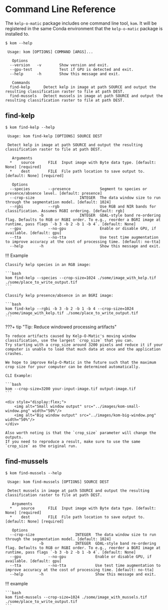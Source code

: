 # Command Line Reference

The `kelp-o-matic` package includes one command line tool, `kom`. It will be registered
in the same Conda environment
that the `kelp-o-matic` package is installed to.

```
$ kom --help

 Usage: kom [OPTIONS] COMMAND [ARGS]...

   Options
  --version   -v        Show version and exit.
  --gpu-test            Test if GPU is detected and exit.
  --help      -h        Show this message and exit.

   Commands
  find-kelp      Detect kelp in image at path SOURCE and output the resulting classification raster to file at path DEST.
  find-mussels   Detect mussels in image at path SOURCE and output the resulting classification raster to file at path DEST.
```

## find-kelp

```
$ kom find-kelp --help

 Usage: kom find-kelp [OPTIONS] SOURCE DEST

 Detect kelp in image at path SOURCE and output the resulting classification raster to file at path DEST.

   Arguments
  *    source      FILE  Input image with Byte data type. [default: None] [required]
  *    dest        FILE  File path location to save output to. [default: None] [required]

   Options
  --species        --presence             Segment to species or presence/absence level. [default: presence]
  --crop-size                    INTEGER  The data window size to run through the segmentation model. [default: 1024]
  --rgbi           --rgb                  Use RGB and NIR bands for classification. Assumes RGBI ordering. [default: rgb]
               -b                INTEGER  GDAL-style band re-ordering flag. Defaults to RGB or RGBI order. To e.g., reorder a BGRI image at runtime, pass flags `-b 3 -b 2 -b 1 -b 4`. [default: None]
  --gpu            --no-gpu               Enable or disable GPU, if available. [default: gpu]
  --tta            --no-tta               Use test time augmentation to improve accuracy at the cost of processing time. [default: no-tta]
  --help       -h                         Show this message and exit.
```

!!! Example

    Classify kelp species in an RGB image:

    ```bash
    kom find-kelp --species --crop-size=1024 ./some/image_with_kelp.tif ./some/place_to_write_output.tif
    ```

    Classify kelp presence/absence in an BGRI image:

    ```bash
    kom find-kelp --rgbi -b 3 -b 2 -b 1 -b 4 --crop-size=1024 ./some/image_with_kelp.tif ./some/place_to_write_output.tif
    ```

???+ tip "Tip: Reduce windowed processing artifacts"

    To reduce artifacts caused by Kelp-O-Matic's moving window classification, use the largest `crop_size` that you can.
    Try starting with a crop_size around 3200 pixels and reduce it if your computer is unable to load that much data at once and the application crashes.

    We hope to improve Kelp-O-Matic in the future such that the maximum crop size for your computer can be determined automatically.

    CLI Example:

    ```bash
    kom --crop-size=3200 your-input-image.tif output-image.tif
    ```

    <div style="display:flex;">
        <img alt="Small window output" src="../images/kom-small-window.png" width="50%"/>
        <img alt="Big window output" src="../images/kom-big-window.png" width="50%"/>
    </div>

    Also worth noting is that the `crop_size` parameter will change the outputs.
    If you need to reproduce a result, make sure to use the same `crop_size` as the original run.

## find-mussels

```
$ kom find-mussels --help

 Usage: kom find-mussels [OPTIONS] SOURCE DEST

 Detect mussels in image at path SOURCE and output the resulting classification raster to file at path DEST.

   Arguments
  *    source      FILE  Input image with Byte data type. [default: None] [required]
  *    dest        FILE  File path location to save output to. [default: None] [required]

   Options
  --crop-size                  INTEGER  The data window size to run through the segmentation model. [default: 1024]
               -b              INTEGER  GDAL-style band re-ordering flag. Defaults to RGB or RGBI order. To e.g., reorder a BGRI image at runtime, pass flags `-b 3 -b 2 -b 1 -b 4`. [default: None]
  --gpu            --no-gpu             Enable or disable GPU, if available. [default: gpu]
  --tta            --no-tta             Use test time augmentation to improve accuracy at the cost of processing time. [default: no-tta]
  --help       -h                       Show this message and exit.
```

!!! example

    ```bash
    kom find-mussels --crop-size=1024 ./some/image_with_mussels.tif ./some/place_to_write_output.tif
    ```
